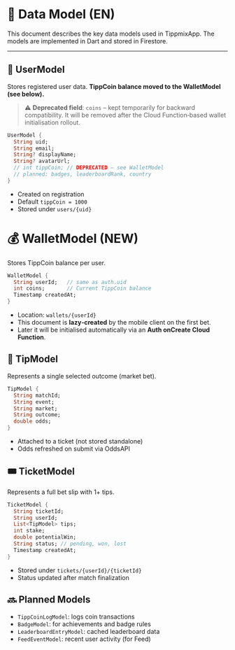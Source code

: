 # 🧬 Data Model (EN)

This document describes the key data models used in TippmixApp.
The models are implemented in Dart and stored in Firestore.

---

## 👤 UserModel

Stores registered user data. **TippCoin balance moved to the WalletModel (see below).**

> ⚠️ **Deprecated field**: `coins` – kept temporarily for backward compatibility. It will be removed after the Cloud Function‑based wallet initialisation rollout.

```dart
UserModel {
  String uid;
  String email;
  String? displayName;
  String? avatarUrl;
  // int tippCoin; // DEPRECATED – see WalletModel
  // planned: badges, leaderboardRank, country
}
```

- Created on registration
- Default `tippCoin = 1000`
- Stored under `users/{uid}`

# 💰 WalletModel (NEW)

Stores TippCoin balance per user.

```dart
WalletModel {
  String userId;   // same as auth.uid
  int coins;       // Current TippCoin balance
  Timestamp createdAt;
}
```

- Location: `wallets/{userId}`
- This document is **lazy‑created** by the mobile client on the first bet.
- Later it will be initialised automatically via an **Auth onCreate Cloud Function**.

## 🎯 TipModel

Represents a single selected outcome (market bet).

```dart
TipModel {
  String matchId;
  String event;
  String market;
  String outcome;
  double odds;
}
```

- Attached to a ticket (not stored standalone)
- Odds refreshed on submit via OddsAPI

## 🎟️ TicketModel

Represents a full bet slip with 1+ tips.

```dart
TicketModel {
  String ticketId;
  String userId;
  List<TipModel> tips;
  int stake;
  double potentialWin;
  String status; // pending, won, lost
  Timestamp createdAt;
}
```

- Stored under `tickets/{userId}/{ticketId}`
- Status updated after match finalization

## 🔜 Planned Models

- `TippCoinLogModel`: logs coin transactions
- `BadgeModel`: for achievements and badge rules
- `LeaderboardEntryModel`: cached leaderboard data
- `FeedEventModel`: recent user activity (for Feed)
